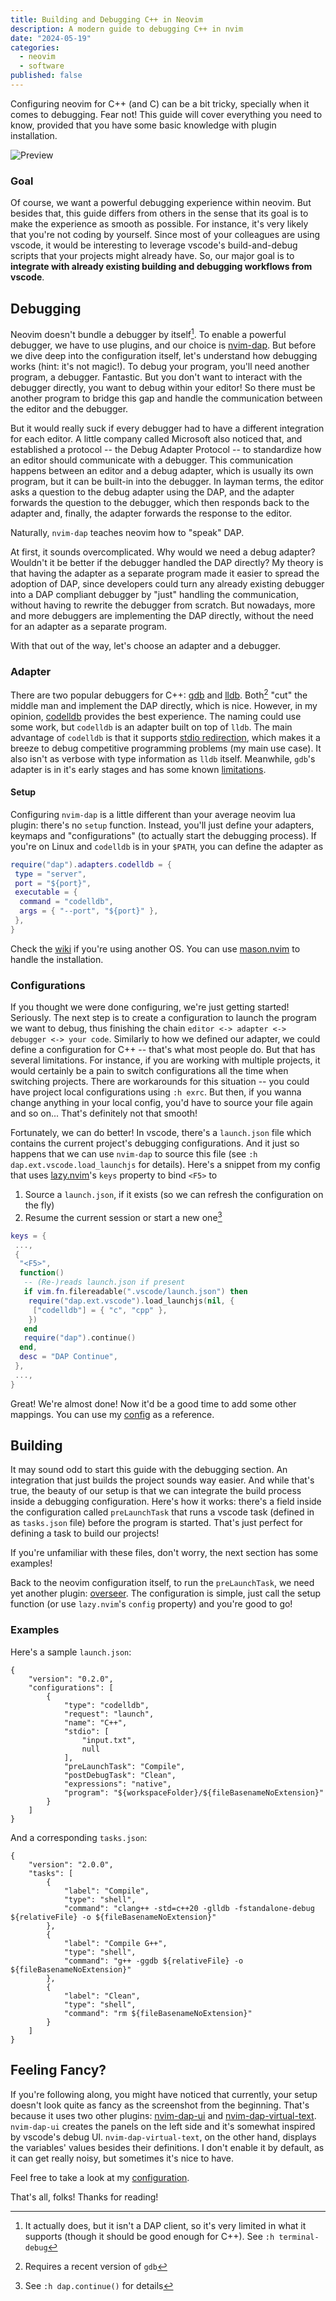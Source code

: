 ```yaml
---
title: Building and Debugging C++ in Neovim
description: A modern guide to debugging C++ in nvim
date: "2024-05-19"
categories:
  - neovim
  - software
published: false
---
```

Configuring neovim for C++ (and C) can be a bit tricky, specially when it comes to debugging. Fear not! This guide will cover everything you need to know, provided that you have some basic knowledge with plugin installation.

![Preview](/images/neovim/cpp-dbg.png)

### Goal

Of course, we want a powerful debugging experience within neovim. But besides that, this guide differs from others in the sense that its goal is to make the experience as smooth as possible. For instance, it's very likely that you're not coding by yourself. Since most of your colleagues are using vscode, it would be interesting to leverage vscode's build-and-debug scripts that your projects might already have. So, our major goal is to **integrate with already existing building and debugging workflows from vscode**.

## Debugging

Neovim doesn't bundle a debugger by itself[^1]. To enable a powerful debugger, we have to use plugins, and our choice is [nvim-dap](https://github.com/mfussenegger/nvim-dap). But before we dive deep into the configuration itself, let's understand how debugging works (hint: it's not magic!). To debug your program, you'll need another program, a debugger. Fantastic. But you don't want to interact with the debugger directly, you want to debug within your editor! So there must be another program to bridge this gap and handle the communication between the editor and the debugger.

But it would really suck if every debugger had to have a different integration for each editor. A little company called Microsoft also noticed that, and established a protocol -- the Debug Adapter Protocol -- to standardize how an editor should communicate with a debugger. This communication happens between an editor and a debug adapter, which is usually its own program, but it can be built-in into the debugger. In layman terms, the editor asks a question to the debug adapter using the DAP, and the adapter forwards the question to the debugger, which then responds back to the adapter and, finally, the adapter forwards the response to the editor.

Naturally, `nvim-dap` teaches neovim how to "speak" DAP.

At first, it sounds overcomplicated. Why would we need a debug adapter? Wouldn't it be better if the debugger handled the DAP directly? My theory is that having the adapter as a separate program made it easier to spread the adoption of DAP, since developers could turn any already existing debugger into a DAP compliant debugger by "just" handling the communication, without having to rewrite the debugger from scratch. But nowadays, more and more debuggers are implementing the DAP directly, without the need for an adapter as a separate program.

With that out of the way, let's choose an adapter and a debugger.

### Adapter

There are two popular debuggers for C++: [gdb](https://www.sourceware.org/gdb/) and [lldb](https://lldb.llvm.org/). Both[^2] "cut" the middle man and implement the DAP directly, which is nice. However, in my opinion, [codelldb](https://github.com/vadimcn/codelldb) provides the best experience. The naming could use some work, but `codelldb` is an adapter built on top of `lldb`. The main advantage of `codelldb` is that it supports [stdio redirection](https://github.com/vadimcn/codelldb/blob/master/MANUAL.md#stdio-redirection), which makes it a breeze to debug competitive programming problems (my main use case). It also isn't as verbose with type information as `lldb` itself. Meanwhile, `gdb`'s adapter is in it's early stages and has some known [limitations](https://www.reddit.com/r/neovim/comments/1aub6fr/gdb_with_nvimdapui_getting_input_from_program/).

#### Setup

Configuring `nvim-dap` is a little different than your average neovim lua plugin: there's no `setup` function. Instead, you'll just define your adapters, keymaps and "configurations" (to actually start the debugging process). If you're on Linux and `codelldb` is in your `$PATH`, you can define the adapter as

```lua
require("dap").adapters.codelldb = {
 type = "server",
 port = "${port}",
 executable = {
  command = "codelldb",
  args = { "--port", "${port}" },
 },
}
```

Check the [wiki](https://github.com/mfussenegger/nvim-dap/wiki/C-C---Rust-(via--codelldb)#start-codelldb-automatically) if you're using another OS. You can use [mason.nvim](https://github.com/williamboman/mason.nvim) to handle the installation.

### Configurations

If you thought we were done configuring, we're just getting started! Seriously. The next step is to create a configuration to launch the program we want to debug, thus finishing the chain `editor <-> adapter <-> debugger <-> your code`. Similarly to how we defined our adapter, we could define a configuration for C++ -- that's what most people do. But that has several limitations. For instance, if you are working with multiple projects, it would certainly be a pain to switch configurations all the time when switching projects. There are workarounds for this situation -- you could have project local configurations using `:h exrc`. But then, if you wanna change anything in your local config, you'd have to source your file again and so on... That's definitely not that smooth!

Fortunately, we can do better! In vscode, there's a `launch.json` file which contains the current project's debugging configurations. And it just so happens that we can use `nvim-dap` to source this file (see `:h dap.ext.vscode.load_launchjs` for details). Here's a snippet from my config that uses [lazy.nvim](https://github.com/folke/lazy.nvim)'s `keys` property to bind `<F5>` to

1. Source a `launch.json`, if it exists (so we can refresh the configuration on the fly)
2. Resume the current session or start a new one[^3]

```lua
keys = {
 ...,
 {
  "<F5>",
  function()
   -- (Re-)reads launch.json if present
   if vim.fn.filereadable(".vscode/launch.json") then
    require("dap.ext.vscode").load_launchjs(nil, {
     ["codelldb"] = { "c", "cpp" },
    })
   end
   require("dap").continue()
  end,
  desc = "DAP Continue",
 },
 ...,
}
```

Great! We're almost done! Now it'd be a good time to add some other mappings. You can use my [config](https://github.com/igorlfs/dotfiles/blob/main/nvim/.config/nvim/lua/plugins/nvim-dap.lua) as a reference.

## Building

It may sound odd to start this guide with the debugging section. An integration that just builds the project sounds way easier. And while that's true, the beauty of our setup is that we can integrate the build process inside a debugging configuration. Here's how it works: there's a field inside the configuration called `preLaunchTask` that runs a vscode task (defined in as `tasks.json` file) before the program is started. That's just perfect for defining a task to build our projects!

If you're unfamiliar with these files, don't worry, the next section has some examples!

Back to the neovim configuration itself, to run the `preLaunchTask`, we need yet another plugin: [overseer](https://github.com/stevearc/overseer.nvim). The configuration is simple, just call the setup function (or use `lazy.nvim`'s `config` property) and you're good to go!

### Examples

Here's a sample `launch.json`:

```jsonc
{
    "version": "0.2.0",
    "configurations": [
        {
            "type": "codelldb",
            "request": "launch",
            "name": "C++",
            "stdio": [
                "input.txt",
                null
            ],
            "preLaunchTask": "Compile",
            "postDebugTask": "Clean",
            "expressions": "native",
            "program": "${workspaceFolder}/${fileBasenameNoExtension}"
        }
    ]
}
```

And a corresponding `tasks.json`:

```jsonc
{
    "version": "2.0.0",
    "tasks": [
        {
            "label": "Compile",
            "type": "shell",
            "command": "clang++ -std=c++20 -glldb -fstandalone-debug ${relativeFile} -o ${fileBasenameNoExtension}"
        },
        {
            "label": "Compile G++",
            "type": "shell",
            "command": "g++ -ggdb ${relativeFile} -o ${fileBasenameNoExtension}"
        },
        {
            "label": "Clean",
            "type": "shell",
            "command": "rm ${fileBasenameNoExtension}"
        }
    ]
}
```

## Feeling Fancy?

If you're following along, you might have noticed that currently, your setup doesn't look quite as fancy as the screenshot from the beginning. That's because it uses two other plugins: [nvim-dap-ui](https://github.com/rcarriga/nvim-dap-ui) and [nvim-dap-virtual-text](https://github.com/theHamsta/nvim-dap-virtual-text). `nvim-dap-ui` creates the panels on the left side and it's somewhat inspired by vscode's debug UI. `nvim-dap-virtual-text`, on the other hand, displays the variables' values besides their definitions. I don't enable it by default, as it can get really noisy, but sometimes it's nice to have.

Feel free to take a look at my [configuration](https://github.com/igorlfs/dotfiles/blob/main/nvim/.config/nvim/lua/plugins/nvim-dap.lua).

That's all, folks! Thanks for reading!

[^1]: It actually does, but it isn't a DAP client, so it's very limited in what it supports (though it should be good enough for C++). See `:h terminal-debug`
[^2]: Requires a recent version of `gdb`
[^3]: See `:h dap.continue()` for details
